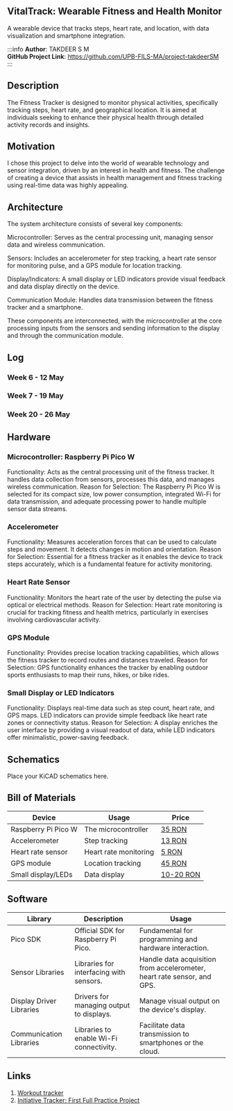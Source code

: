 
## VitalTrack: Wearable Fitness and Health Monitor
A wearable device that tracks steps, heart rate, and location, with data visualization and smartphone integration.


:::info
**Author**: TAKDEER S M \
**GitHub Project Link**: https://github.com/UPB-FILS-MA/project-takdeerSM
:::


## Description
The Fitness Tracker is designed to monitor physical activities, specifically tracking steps, heart rate, and geographical location. It is aimed at individuals seeking to enhance their physical health through detailed activity records and insights.

## Motivation
I chose this project to delve into the world of wearable technology and sensor integration, driven by an interest in health and fitness. The challenge of creating a device that assists in health management and fitness tracking using real-time data was highly appealing.

## Architecture
The system architecture consists of several key components:

Microcontroller: Serves as the central processing unit, managing sensor data and wireless communication.

Sensors: Includes an accelerometer for step tracking, a heart rate sensor for monitoring pulse, and a GPS module for location tracking.

Display/Indicators: A small display or LED indicators provide visual feedback and data display directly on the device.

Communication Module: Handles data transmission between the fitness tracker and a smartphone.

These components are interconnected, with the microcontroller at the core processing inputs from the sensors and sending information to the display and through the communication module.

## Log

### Week 6 - 12 May

### Week 7 - 19 May

### Week 20 - 26 May



## Hardware

### Microcontroller: Raspberry Pi Pico W
Functionality: Acts as the central processing unit of the fitness tracker. It handles data collection from sensors, processes this data, and manages wireless communication.
Reason for Selection: The Raspberry Pi Pico W is selected for its compact size, low power consumption, integrated Wi-Fi for data transmission, and adequate processing power to handle multiple sensor data streams.

### Accelerometer
Functionality: Measures acceleration forces that can be used to calculate steps and movement. It detects changes in motion and orientation.
Reason for Selection: Essential for a fitness tracker as it enables the device to track steps accurately, which is a fundamental feature for activity monitoring.

### Heart Rate Sensor
Functionality: Monitors the heart rate of the user by detecting the pulse via optical or electrical methods.
Reason for Selection: Heart rate monitoring is crucial for tracking fitness and health metrics, particularly in exercises involving cardiovascular activity.

### GPS Module
Functionality: Provides precise location tracking capabilities, which allows the fitness tracker to record routes and distances traveled.
Reason for Selection: GPS functionality enhances the tracker by enabling outdoor sports enthusiasts to map their runs, hikes, or bike rides.

### Small Display or LED Indicators
Functionality: Displays real-time data such as step count, heart rate, and GPS maps. LED indicators can provide simple feedback like heart rate zones or connectivity status.
Reason for Selection: A display enriches the user interface by providing a visual readout of data, while LED indicators offer minimalistic, power-saving feedback.

## Schematics
Place your KiCAD schematics here.

## Bill of Materials

| Device                | Usage                     | Price                                               |
|-----------------------|---------------------------|-----------------------------------------------------|
| Raspberry Pi Pico W  | The microcontroller       | [35 RON](https://www.optimusdigital.ro/en/raspberry-pi-boards/12394-raspberry-pi-pico-w.html) |
| Accelerometer         | Step tracking             | [13 RON](https://www.optimusdigital.ro/ro/senzori-senzori-inertiali/97-modul-accelerometru-cu-3-axe-adxl345.html?gad_source=1&gclid=Cj0KCQjwudexBhDKARIsAI-GWYWJSj7gQn3KVIODZsQ75yYTZjC3MPmSpByy592yeU-X4ncr1yfCf5gaApJ9EALw_wcB) |
| Heart rate sensor     | Heart rate monitoring     | [5 RON](https://www.optimusdigital.ro/en/others/12594-heart-rate-sensor-module.html) |
| GPS module            | Location tracking         | [45 RON](https://www.optimusdigital.ro/en/gps/105-gy-neo6mv2-gps-module.html?gad_source=1&gclid=Cj0KCQjwudexBhDKARIsAI-GWYVr6IyMZX1Ynbjm0SX9Md8QoaR7rUFRcTRJWrdmEJVxdJ-6XjGoY2gaAk_XEALw_wcB) |
| Small display/LEDs    | Data display              | [10-20 RON](https://www.optimusdigital.ro/en/73-led-displays) |



## Software

| Library                   | Description                                | Usage                                             |
|---------------------------|--------------------------------------------|---------------------------------------------------|
| Pico SDK                  | Official SDK for Raspberry Pi Pico.        | Fundamental for programming and hardware interaction. |
| Sensor Libraries          | Libraries for interfacing with sensors.    | Handle data acquisition from accelerometer, heart rate sensor, and GPS. |
| Display Driver Libraries  | Drivers for managing output to displays.   | Manage visual output on the device's display.     |
| Communication Libraries   | Libraries to enable Wi-Fi connectivity.    | Facilitate data transmission to smartphones or the cloud. |


## Links

<!-- Add a few links that inspired you and that you think you will use for your project -->

1. [Workout tracker](https://github.com/topics/workout-tracker)
2. [Initiative Tracker: First Full Practice Project](https://users.rust-lang.org/t/initiative-tracker-first-full-practice-project/97159)
